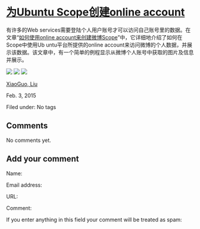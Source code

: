 





#  [为Ubuntu Scope创建online account](/en/blog/2015/02/03/ubuntu-scope-online-account-chinese/)

有许多的Web services需要登陆个人用户账号才可以访问自己账号里的数据。在文章“[如何使用online account来创建微博Scope](http://blog.csdn.net/ubuntutouch/article/details/43410675)”中，它详细地介绍了如何在Scope中使用Ub
untu平台所提供的online account来访问微博的个人数据，并展示该数据。该文章中，有一个简单的例程显示从微博个人账号中获取的图片及信息并展示。

![](/static/devportal_uploaded/966a189a-2989-4ea1-af30-43a2af607120-b985178a-65eb-4867-9060-2aeacf827533-media/2015/02/03/a.png) ![](/static/devportal_uploaded/8b218a30-93f6-487f-8740-c6caabdfb1ab-7fc85bb7-3fac-46a0-8468-ec5e58febacf-media/2015/02/03/b.png) ![](/static/devportal_uploaded/e03bb948-468a-4997-9854-4a9386020132-88b47c9e-c67f-4b14-959d-70b3c866f272-media/2015/02/03/c.png)

[XiaoGuo, Liu](/en/blog/authors/liu-xiao-guo/)

Feb. 3, 2015

Filed under: No tags





## Comments

No comments yet.

## Add your comment

Name:

Email address:

URL:

Comment:

If you enter anything in this field your comment will be treated as spam:





